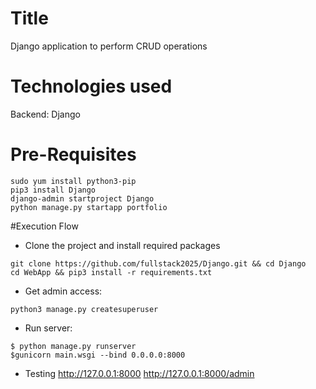# Title
Django application to perform CRUD operations

# Technologies used
Backend: Django

# Pre-Requisites
```
sudo yum install python3-pip
pip3 install Django
django-admin startproject Django
python manage.py startapp portfolio
```

#Execution Flow
* Clone the project and install required packages
```
git clone https://github.com/fullstack2025/Django.git && cd Django
cd WebApp && pip3 install -r requirements.txt
```

* Get admin access:
```
python3 manage.py createsuperuser
```

* Run server:
```
$ python manage.py runserver
$gunicorn main.wsgi --bind 0.0.0.0:8000
```

* Testing
http://127.0.0.1:8000
http://127.0.0.1:8000/admin





